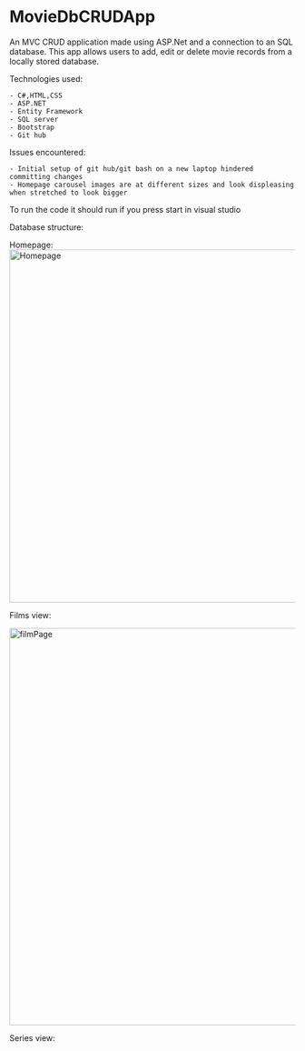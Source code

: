 # MovieDbCRUDApp
An MVC CRUD application made using ASP.Net and a connection to an SQL database. This app allows users to add, edit or delete movie records from a locally stored database.

 Technologies used:

    - C#,HTML,CSS
    - ASP.NET
    - Entity Framework
    - SQL server
    - Bootstrap
    - Git hub

Issues encountered:

    - Initial setup of git hub/git bash on a new laptop hindered committing changes
    - Homepage carousel images are at different sizes and look displeasing when stretched to look bigger

To run the code it should run if you press start in visual studio


Database structure:

Homepage:
<img width="621" alt="Homepage" src="https://user-images.githubusercontent.com/57000810/72523187-2d354f00-3857-11ea-8203-1dc9b4fec3d7.PNG">




Films view:



<img width="699" alt="filmPage" src="https://user-images.githubusercontent.com/57000810/72523349-7f767000-3857-11ea-960a-35f2ec77580b.PNG">


Series view:




